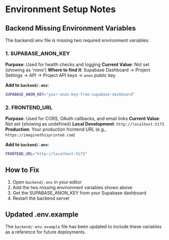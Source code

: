 # Environment Setup Notes

## Backend Missing Environment Variables

The backend/.env file is missing two required environment variables:

### 1. SUPABASE_ANON_KEY

**Purpose**: Used for health checks and logging
**Current Value**: Not set (showing as 'none')
**Where to find it**: Supabase Dashboard → Project Settings → API → Project API keys → `anon` public key

**Add to `backend/.env`**:
```bash
SUPABASE_ANON_KEY="your-anon-key-from-supabase-dashboard"
```

### 2. FRONTEND_URL

**Purpose**: Used for CORS, OAuth callbacks, and email links
**Current Value**: Not set (showing as undefined)
**Local Development**: `http://localhost:5173`
**Production**: Your production frontend URL (e.g., `https://imaginethisprinted.com`)

**Add to `backend/.env`**:
```bash
FRONTEND_URL="http://localhost:5173"
```

## How to Fix

1. Open `backend/.env` in your editor
2. Add the two missing environment variables shown above
3. Get the SUPABASE_ANON_KEY from your Supabase dashboard
4. Restart the backend server

## Updated .env.example

The `backend/.env.example` file has been updated to include these variables as a reference for future deployments.
